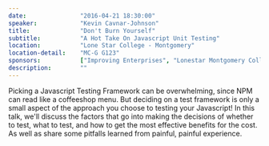 ```yaml
---
date:               "2016-04-21 18:30:00"
speaker:            "Kevin Cavnar-Johnson"
title:              "Don't Burn Yourself"
subtitle:           "A Hot Take On Javascript Unit Testing"
location:           "Lone Star College - Montgomery"
location-detail:    "MC-G G123"
sponsors:           ["Improving Enterprises", "Lonestar Montgomery College"]
description:        ""
---
```

Picking a Javascript Testing Framework can be overwhelming, since NPM can read like a coffeeshop menu.
But deciding on a test framework is only a small aspect of the approach you choose to testing your Javascript!
In this talk, we'll discuss the factors that go into making the decisions of whether to test, what to test,
and how to get the most effective benefits for the cost.  As well as share some pitfalls learned from painful,
painful experience.
